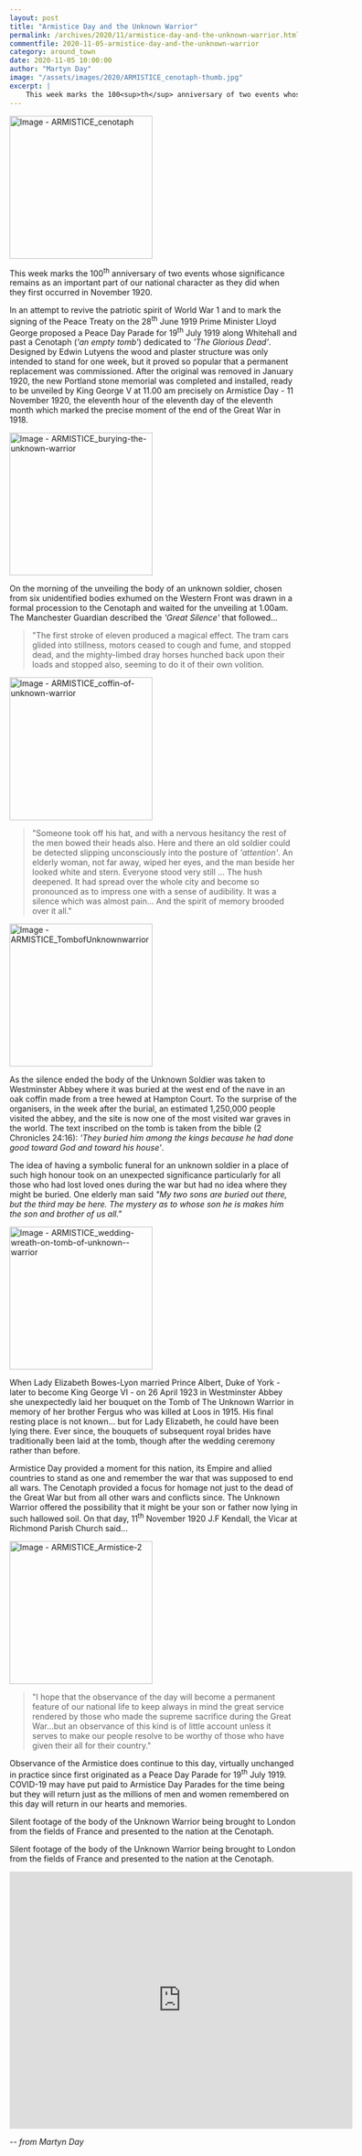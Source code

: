 ```yaml
---
layout: post
title: "Armistice Day and the Unknown Warrior"
permalink: /archives/2020/11/armistice-day-and-the-unknown-warrior.html
commentfile: 2020-11-05-armistice-day-and-the-unknown-warrior
category: around_town
date: 2020-11-05 10:00:00
author: "Martyn Day"
image: "/assets/images/2020/ARMISTICE_cenotaph-thumb.jpg"
excerpt: |
    This week marks the 100<sup>th</sup> anniversary of two events whose significance remains as an important part of our national character as they did when they first occurred in November 1920.
---
```

<a href="/assets/images/2020/ARMISTICE_cenotaph.jpg" title="Click for a larger image"><img src="/assets/images/2020/ARMISTICE_cenotaph-thumb.jpg" width="250" alt="Image - ARMISTICE_cenotaph"  class="photo right"/></a>

This week marks the 100<sup>th</sup> anniversary of two events whose significance remains as an important part of our national character as they did when they first occurred in November 1920.

In an attempt to revive the patriotic spirit of World War 1 and to mark the signing of the Peace Treaty on the 28<sup>th</sup> June 1919 Prime Minister Lloyd George proposed a Peace Day Parade for 19<sup>th</sup> July 1919 along Whitehall and past a Cenotaph (*'an empty tomb'*) dedicated to *'The Glorious Dead'*. Designed by Edwin Lutyens the wood and plaster structure was only intended to stand for one week, but it proved so popular that a permanent replacement was commissioned. After the original was removed in January 1920, the new Portland stone memorial was completed and installed, ready to be unveiled by King George V at 11.00 am precisely on Armistice Day - 11 November 1920, the eleventh hour of the eleventh day of the eleventh month which marked the precise moment of the end of the Great War in 1918.

<a href="/assets/images/2020/ARMISTICE_burying-the-unknown-warrior.jpg" title="Click for a larger image"><img src="/assets/images/2020/ARMISTICE_burying-the-unknown-warrior-thumb.jpg" width="250" alt="Image - ARMISTICE_burying-the-unknown-warrior"  class="photo right"/></a>

On the morning of the unveiling the body of an unknown soldier, chosen from six unidentified bodies exhumed on the Western Front was drawn in a formal procession to the Cenotaph and waited for the unveiling at 1.00am. The Manchester Guardian described the *'Great Silence'* that followed...

> "The first stroke of eleven produced a magical effect. The tram cars glided into stillness, motors ceased to cough and fume, and stopped dead, and the mighty-limbed dray horses hunched back upon their loads and stopped also, seeming to do it of their own volition.

<a href="/assets/images/2020/ARMISTICE_coffin-of-unknown-warrior.jpg" title="Click for a larger image"><img src="/assets/images/2020/ARMISTICE_coffin-of-unknown-warrior-thumb.jpg" width="250" alt="Image - ARMISTICE_coffin-of-unknown-warrior"  class="photo right"/></a>

> "Someone took off his hat, and with a nervous hesitancy the rest of the men bowed their heads also. Here and there an old soldier could be detected slipping unconsciously into the posture of *'attention'*. An elderly woman, not far away, wiped her eyes, and the man beside her looked white and stern. Everyone stood very still ... The hush deepened. It had spread over the whole city and become so pronounced as to impress one with a sense of audibility. It was a silence which was almost pain... And the spirit of memory brooded over it all."

<a href="/assets/images/2020/ARMISTICE_TombofUnknownwarrior.jpg" title="Click for a larger image"><img src="/assets/images/2020/ARMISTICE_TombofUnknownwarrior-thumb.jpg" width="250" alt="Image - ARMISTICE_TombofUnknownwarrior"  class="photo right"/></a>

As the silence ended the body of the Unknown Soldier was taken to Westminster Abbey where it was buried at the west end of the nave in an oak coffin made from a tree hewed at Hampton Court. To the surprise of the organisers, in the week after the burial, an estimated 1,250,000 people visited the abbey, and the site is now one of the most visited war graves in the world. The text inscribed on the tomb is taken from the bible (2 Chronicles 24:16): *'They buried him among the kings because he had done good toward God and toward his house'*.

The idea of having a symbolic funeral for an unknown soldier in a place of such high honour took on an unexpected significance particularly for all those who had lost loved ones during the war but had no idea where they might be buried. One elderly man said *"My two sons are buried out there, but the third may be here. The mystery as to whose son he is makes him the son and brother of us all."*

<a href="/assets/images/2020/ARMISTICE_wedding-wreath-on-tomb-of-unknown--warrior.jpg" title="Click for a larger image"><img src="/assets/images/2020/ARMISTICE_wedding-wreath-on-tomb-of-unknown--warrior-thumb.jpg" width="250" alt="Image - ARMISTICE_wedding-wreath-on-tomb-of-unknown--warrior"  class="photo right"/></a>

When Lady Elizabeth Bowes-Lyon married Prince Albert, Duke of York - later to become King George VI - on 26 April 1923 in Westminster Abbey she unexpectedly laid her bouquet on the Tomb of The Unknown Warrior in memory of her brother Fergus who was killed at Loos in 1915. His final resting place is not known... but for Lady Elizabeth, he could have been lying there. Ever since, the bouquets of subsequent royal brides have traditionally been laid at the tomb, though after the wedding ceremony rather than before.

Armistice Day provided a moment for this nation, its Empire and allied countries to stand as one and remember the war that was supposed to end all wars. The Cenotaph provided a focus for homage not just to the dead of the Great War but from all other wars and conflicts since. The Unknown Warrior offered the possibility that it might be your son or father now lying in such hallowed soil. On that day, 11<sup>th</sup> November 1920 J.F Kendall, the Vicar at Richmond Parish Church said...

<a href="/assets/images/2020/ARMISTICE_Armistice-2.jpg" title="Click for a larger image"><img src="/assets/images/2020/ARMISTICE_Armistice-2-thumb.jpg" width="250" alt="Image - ARMISTICE_Armistice-2"  class="photo right"/></a>

> "I hope that the observance of the day will become a permanent feature of our national life to keep always in mind the great service rendered by those who made the supreme sacrifice during the Great War...but an observance of this kind is of little account unless it serves to make our people resolve to be worthy of those who have given their all for their country."

Observance of the Armistice does continue to this day, virtually unchanged in practice since first originated as a Peace Day Parade for 19<sup>th</sup> July 1919. COVID-19 may have put paid to Armistice Day Parades for the time being but they will return just as the millions of men and women remembered on this day will return in our hearts and memories.

Silent footage of the body of the Unknown Warrior being brought to London from the fields of France and presented to the nation at the Cenotaph.

<div markdown="1" class="box">

  Silent footage of the body of the Unknown Warrior being brought to London from the fields of France and presented to the nation at the Cenotaph.

  <iframe width="600" height="450" src="https://www.youtube-nocookie.com/embed/tdmnTqyfXxo?rel=0" frameborder="0" allowfullscreen></iframe>

</div>

<cite>-- from Martyn Day</cite>
